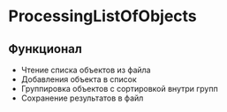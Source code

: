 # ProcessingListOfObjects

## Функционал
- Чтение списка объектов из файла
- Добавления объекта в список
- Группировка объектов с сортировкой внутри групп
- Сохранение результатов в файл
